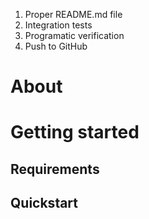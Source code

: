 1. Proper README.md file
2. Integration tests
3. Programatic verification
4. Push to GitHub


# About

# Getting started

## Requirements

## Quickstart